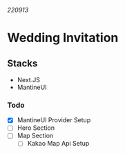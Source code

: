 _220913_

# Wedding Invitation

## Stacks

- Next.JS
- MantineUI

### Todo

- [x] MantineUI Provider Setup
- [ ] Hero Section
- [ ] Map Section
  - [ ] Kakao Map Api Setup
